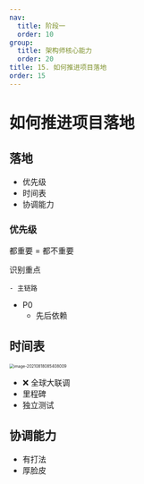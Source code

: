 ```yaml
---
nav:
  title: 阶段一
  order: 10
group:
  title: 架构师核心能力
  order: 20
title: 15. 如何推进项目落地
order: 15
---
```


# 如何推进项目落地

## 落地

- 优先级
- 时间表
- 协调能力

### 优先级

都重要 = 都不重要

识别重点

	- 主链路
 - P0
   	- 先后依赖

## 时间表

<img src="https://wsk-mweb.oss-cn-hangzhou.aliyuncs.com/ipic/2021-08-18-005412.png" alt="image-20210818085408009" style="zoom:50%;" />

- ❌ 全球大联调 
- 里程碑
- 独立测试

## 协调能力

- 有打法
- 厚脸皮